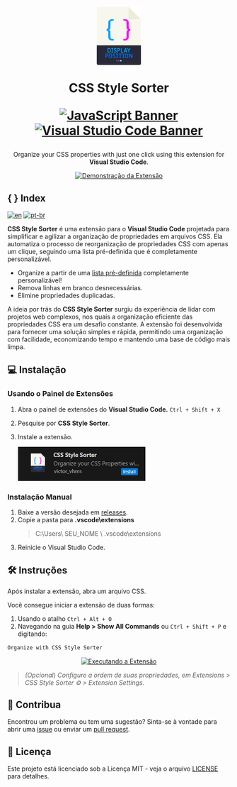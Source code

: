 
<div align="center">
<h1>
<a href="#"><img src="/assets/css-style-sorter-icon.png" alt="Logo" width="20%"></a>

  <b>CSS Style Sorter</b>
  
[![JavaScript Banner](https://img.shields.io/badge/JavaScript-F7DF1E?style=for-the-badge&logo=javascript&logoColor=black)](#)
[![Visual Studio Code Banner](https://img.shields.io/badge/VSCode-0078D4?style=for-the-badge&logo=visual%20studio%20code&logoColor=white)](#)

</h1>

  Organize your CSS properties with just one click using this extension for **Visual Studio Code**.

   <a href="#"><img src="/assets/preview-ctrl-alt-o.gif" alt="Demonstração da Extensão"></a>

</div>

## {  } Index
[![en](https://img.shields.io/badge/lang-en-red.svg)](https://github.com/victorhmszzero/Css-Style-Sorter)
[![pt-br](https://img.shields.io/badge/lang-pt--br-green.svg)](https://github.com/victorhmszzero/Css-Style-Sorter/blob/main/README.pt-br.md)

**CSS Style Sorter** é uma extensão para o **Visual Studio Code** projetada para simplificar e agilizar a organização de propriedades em arquivos CSS. Ela automatiza o processo de reorganização de propriedades CSS com apenas um clique, seguindo uma lista pré-definida que é completamente personalizável.

- Organize a partir de uma [lista pré-definida](https://github.com/victorhmszzero/Css-Style-Sorter/blob/main/orderList.js) completamente personalizável!
- Remova linhas em branco desnecessárias.
- Elimine propriedades duplicadas.

A ideia por trás do **CSS Style Sorter** surgiu da experiência de lidar com projetos web complexos, nos quais a organização eficiente das propriedades CSS era um desafio constante. A extensão foi desenvolvida para fornecer uma solução simples e rápida, permitindo uma organização com facilidade, economizando tempo e mantendo uma base de código mais limpa.

## 💻 Instalação

### Usando o Painel de Extensões

1. Abra o painel de extensões do **Visual Studio Code.** `Ctrl + Shift + X`
2. Pesquise por **CSS Style Sorter**.
4. Instale a extensão.

   [![Instalar Extensão](assets/install-button.png)](#)

### Instalação Manual

1. Baixe a versão desejada em [releases](https://github.com/victorhmszzero/Css-Style-Sorter/releases).
2. Copie a pasta para **.vscode\extensions**
   >C:\Users\ SEU_NOME \ .vscode\extensions
3. Reinicie o Visual Studio Code.

## 🛠 Instruções
Após instalar a extensão, abra um arquivo CSS.

Você consegue iniciar a extensão de duas formas:

1. Usando o atalho `Ctrl + Alt + O`
2. Navegando na guia **Help > Show All Commands** ou `Ctrl + Shift + P` e digitando:

```txt
Organize with CSS Style Sorter
```
<div align="center">

[![Executando a Extensão](/assets/preview-ctrl-shit-p.gif)](#)

</div>

> *(Opcional) Configure a ordem de suas propriedades, em Extensions > CSS Style Sorter ⚙ > Extension Settings*.

## 🤝 Contribua

Encontrou um problema ou tem uma sugestão? Sinta-se à vontade para abrir uma [issue](https://github.com/victorhmszzero/Css-Style-Sorter/issues) ou enviar um [pull request](https://github.com/victorhmszzero/Css-Style-Sorter/pulls).

## 📌 Licença

Este projeto está licenciado sob a Licença MIT - veja o arquivo [LICENSE](https://github.com/victorhmszzero/Css-Style-Sorter/blob/main/LICENSE) para detalhes.
